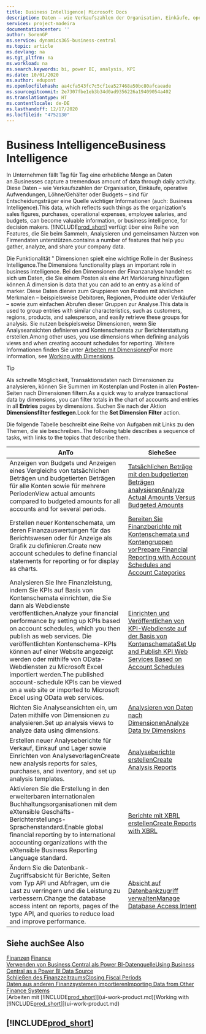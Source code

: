 ```yaml
---
title: Business Intelligence| Microsoft Docs
description: Daten – wie Verkaufszahlen der Organisation, Einkäufe, operative Aufwendungen, Löhne/Gehälter oder Budgets analysieren und erfassen, die für Entscheidungsträger eine Quelle wichtiger Informationen sind.
services: project-madeira
documentationcenter: ''
author: SorenGP
ms.service: dynamics365-business-central
ms.topic: article
ms.devlang: na
ms.tgt_pltfrm: na
ms.workload: na
ms.search.keywords: bi, power BI, analysis, KPI
ms.date: 10/01/2020
ms.author: edupont
ms.openlocfilehash: aa4cfa543fc7c5cf1ea527468a50bc80afcaeade
ms.sourcegitcommit: 2e7307fbe1eb3b34d0ad9356226a19409054a402
ms.translationtype: HT
ms.contentlocale: de-DE
ms.lasthandoff: 12/17/2020
ms.locfileid: "4752130"
---
```

# <a name="business-intelligence"></a><span data-ttu-id="8f582-103">Business Intelligence</span><span class="sxs-lookup"><span data-stu-id="8f582-103">Business Intelligence</span></span>
<span data-ttu-id="8f582-104">In Unternehmen fällt Tag für Tag eine erhebliche Menge an Daten an.</span><span class="sxs-lookup"><span data-stu-id="8f582-104">Businesses capture a tremendous amount of data through daily activity.</span></span> <span data-ttu-id="8f582-105">Diese Daten – wie Verkaufszahlen der Organisation, Einkäufe, operative Aufwendungen, Löhne/Gehälter oder Budgets – sind für Entscheidungsträger eine Quelle wichtiger Informationen (auch: Business Intelligence).</span><span class="sxs-lookup"><span data-stu-id="8f582-105">This data, which reflects such things as the organization's sales figures, purchases, operational expenses, employee salaries, and budgets, can become valuable information, or business intelligence, for decision makers.</span></span> [!INCLUDE[prod_short](includes/prod_short.md)] <span data-ttu-id="8f582-106">verfügt über eine Reihe von Features, die Sie beim Sammeln, Analysieren und gemeinsamen Nutzen von Firmendaten unterstützen.</span><span class="sxs-lookup"><span data-stu-id="8f582-106">contains a number of features that help you gather, analyze, and share your company data.</span></span>

<span data-ttu-id="8f582-107">Die Funktionalität " Dimensionen spielt eine wichtige Rolle in der Business Intelligence.</span><span class="sxs-lookup"><span data-stu-id="8f582-107">The Dimensions functionality plays an important role in business intelligence.</span></span> <span data-ttu-id="8f582-108">Bei den Dimensionen der Finanzanalyse handelt es sich um Daten, die Sie einem Posten als eine Art Markierung hinzufügen können.</span><span class="sxs-lookup"><span data-stu-id="8f582-108">A dimension is data that you can add to an entry as a kind of marker.</span></span> <span data-ttu-id="8f582-109">Diese Daten dienen zum Gruppieren von Posten mit ähnlichen Merkmalen – beispielsweise Debitoren, Regionen, Produkte oder Verkäufer – sowie zum einfachen Abrufen dieser Gruppen zur Analyse.</span><span class="sxs-lookup"><span data-stu-id="8f582-109">This data is used to group entries with similar characteristics, such as customers, regions, products, and salesperson, and easily retrieve these groups for analysis.</span></span> <span data-ttu-id="8f582-110">Sie nutzen beispielsweise Dimensionen, wenn Sie Analyseansichten definieren und Kontenschemata zur Berichterstattung erstellen.</span><span class="sxs-lookup"><span data-stu-id="8f582-110">Among other uses, you use dimensions  when defining analysis views and when creating account schedules for reporting.</span></span> <span data-ttu-id="8f582-111">Weitere Informationen finden Sie unter [Arbeiten mit Dimensionen](finance-dimensions.md)</span><span class="sxs-lookup"><span data-stu-id="8f582-111">For more information, see [Working with Dimensions](finance-dimensions.md).</span></span>

> [!TIP]
> <span data-ttu-id="8f582-112">Als schnelle Möglichkeit, Transaktionsdaten nach Dimensionen zu analysieren, können Sie Summen im Kostenplan und Posten in allen **Posten**-Seiten nach Dimensionen filtern.</span><span class="sxs-lookup"><span data-stu-id="8f582-112">As a quick way to analyze transactional data by dimensions, you can filter totals in the chart of accounts and entries in all **Entries** pages by dimensions.</span></span> <span data-ttu-id="8f582-113">Suchen Sie nach der Aktion **Dimensionsfilter festlegen**.</span><span class="sxs-lookup"><span data-stu-id="8f582-113">Look for the **Set Dimension Filter** action.</span></span>  

<span data-ttu-id="8f582-114">Die folgende Tabelle beschreibt eine Reihe von Aufgaben mit Links zu den Themen, die sie beschreiben..</span><span class="sxs-lookup"><span data-stu-id="8f582-114">The following table describes a sequence of tasks, with links to the topics that describe them.</span></span>  

| <span data-ttu-id="8f582-115">An</span><span class="sxs-lookup"><span data-stu-id="8f582-115">To</span></span> | <span data-ttu-id="8f582-116">Siehe</span><span class="sxs-lookup"><span data-stu-id="8f582-116">See</span></span> |
| --- | --- |
|<span data-ttu-id="8f582-117">Anzeigen von Budgets und Anzeigen eines Vergleichs von tatsächlichen Beträgen und budgetierten Beträgen für alle Konten sowie für mehrere Perioden</span><span class="sxs-lookup"><span data-stu-id="8f582-117">View actual amounts compared to budgeted amounts for all accounts and for several periods.</span></span>|[<span data-ttu-id="8f582-118">Tatsächlichen Beträge mit den budgetierten Beträgen analysieren</span><span class="sxs-lookup"><span data-stu-id="8f582-118">Analyze Actual Amounts Versus Budgeted Amounts</span></span>](bi-how-analyze-actual-versus-budget.md)|
|<span data-ttu-id="8f582-119">Erstellen neuer Kontenschemata, um deren Finanzauswertungen für das Berichtswesen oder für Anzeige als Grafik zu definieren.</span><span class="sxs-lookup"><span data-stu-id="8f582-119">Create new account schedules to define financial statements for reporting or for display as charts.</span></span>|[<span data-ttu-id="8f582-120">Bereiten Sie Finanzberichte mit Kontenschemata und Kontengruppen vor</span><span class="sxs-lookup"><span data-stu-id="8f582-120">Prepare Financial Reporting with Account Schedules and Account Categories</span></span>](bi-how-work-account-schedule.md)|
|<span data-ttu-id="8f582-121">Analysieren Sie Ihre Finanzleistung, indem Sie KPIs auf Basis von Kontenschemata einrichten, die Sie dann als Webdienste veröffentlichen.</span><span class="sxs-lookup"><span data-stu-id="8f582-121">Analyze your financial performance by setting up KPIs based on account schedules, which you then publish as web services.</span></span> <span data-ttu-id="8f582-122">Die veröffentlichten Kontenschema-KPIs können auf einer Website angezeigt werden oder mithilfe von OData-Webdiensten zu Microsoft Excel importiert werden.</span><span class="sxs-lookup"><span data-stu-id="8f582-122">The published account-schedule KPIs can be viewed on a web site or imported to Microsoft Excel using OData web services.</span></span>|[<span data-ttu-id="8f582-123">Einrichten und Veröffentlichen von KPI-Webdienste auf der Basis von Kontenschemata</span><span class="sxs-lookup"><span data-stu-id="8f582-123">Set Up and Publish KPI Web Services Based on Account Schedules</span></span>](bi-how-to-set-up-and-publish-kpi-web-services-based-on-account-schedules.md)|
|<span data-ttu-id="8f582-124">Richten Sie Analyseansichten ein, um Daten mithilfe von Dimensionen zu analysieren.</span><span class="sxs-lookup"><span data-stu-id="8f582-124">Set up analysis views to analyze data using dimensions.</span></span>|[<span data-ttu-id="8f582-125">Analysieren von Daten nach Dimensionen</span><span class="sxs-lookup"><span data-stu-id="8f582-125">Analyze Data by Dimensions</span></span>](bi-how-analyze-data-dimension.md)|
|<span data-ttu-id="8f582-126">Erstellen neuer Analyseberichte für Verkauf, Einkauf und Lager sowie Einrichten von Analysevorlagen</span><span class="sxs-lookup"><span data-stu-id="8f582-126">Create new analysis reports for sales, purchases, and inventory, and set up analysis templates.</span></span>|[<span data-ttu-id="8f582-127">Analyseberichte erstellen</span><span class="sxs-lookup"><span data-stu-id="8f582-127">Create Analysis Reports</span></span>](bi-how-create-analysis-views-reports.md)|
|<span data-ttu-id="8f582-128">Aktivieren Sie die Erstellung in den erweiterbaren internationalen Buchhaltungsorganisationen mit dem eXtensible Geschäfts-Berichterstellungs-Sprachenstandard.</span><span class="sxs-lookup"><span data-stu-id="8f582-128">Enable global financial reporting by to international accounting organizations with the eXtensible Business Reporting Language standard.</span></span>|[<span data-ttu-id="8f582-129">Berichte mit XBRL erstellen</span><span class="sxs-lookup"><span data-stu-id="8f582-129">Create Reports with XBRL</span></span>](bi-create-reports-with-xbrl.md)|
|<span data-ttu-id="8f582-130">Ändern Sie die Datenbank-Zugriffsabsicht für Berichte, Seiten vom Typ API und Abfragen, um die Last zu verringern und die Leistung zu verbessern.</span><span class="sxs-lookup"><span data-stu-id="8f582-130">Change the database access intent on reports, pages of the type API, and queries to reduce load and improve performance.</span></span>|[<span data-ttu-id="8f582-131">Absicht auf Datenbankzugriff verwalten</span><span class="sxs-lookup"><span data-stu-id="8f582-131">Manage Database Access Intent</span></span>](admin-data-access-intent.md)|

## <a name="see-also"></a><span data-ttu-id="8f582-132">Siehe auch</span><span class="sxs-lookup"><span data-stu-id="8f582-132">See Also</span></span>
<span data-ttu-id="8f582-133">[Finanzen](finance.md)  </span><span class="sxs-lookup"><span data-stu-id="8f582-133">[Finance](finance.md)  </span></span>  
[<span data-ttu-id="8f582-134">Verwenden von Business Central als Power BI-Datenquelle</span><span class="sxs-lookup"><span data-stu-id="8f582-134">Using Business Central as a Power BI Data Source</span></span>](across-how-use-financials-data-source-powerbi.md)  
[<span data-ttu-id="8f582-135">Schließen des Finanzzeitraums</span><span class="sxs-lookup"><span data-stu-id="8f582-135">Closing Fiscal Periods</span></span>](year-close-years-periods.md)  
[<span data-ttu-id="8f582-136">Daten aus anderen Finanzsystemen importieren</span><span class="sxs-lookup"><span data-stu-id="8f582-136">Importing Data from Other Finance Systems</span></span>](across-import-data-configuration-packages.md)  
<span data-ttu-id="8f582-137">[Arbeiten mit [!INCLUDE[prod_short](includes/prod_short.md)]](ui-work-product.md)</span><span class="sxs-lookup"><span data-stu-id="8f582-137">[Working with [!INCLUDE[prod_short](includes/prod_short.md)]](ui-work-product.md)</span></span>

## [!INCLUDE[prod_short](includes/free_trial_md.md)]  
